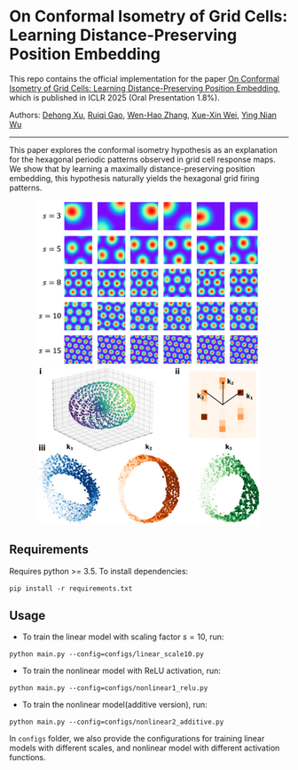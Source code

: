 # On Conformal Isometry of Grid Cells: Learning Distance-Preserving Position Embedding
This repo contains the official implementation for the paper [On Conformal Isometry of Grid Cells: Learning Distance-Preserving Position Embedding](https://arxiv.org/abs/2405.16865), which is published in ICLR 2025 (Oral Presentation 1.8%). 

Authors: [Dehong Xu](https://dehongxu.github.io/), [Ruiqi Gao](https://ruiqigao.github.io/), [Wen-Hao Zhang](https://profiles.utsouthwestern.edu/profile/210799/wenhao-zhang.html), [Xue-Xin Wei](https://sites.google.com/view/xxweineuraltheory/research), [Ying Nian Wu](http://www.stat.ucla.edu/~ywu/research.html)

--------------------

This paper explores the conformal isometry hypothesis as an explanation for the hexagonal periodic patterns observed in grid cell response maps. We show that by learning a maximally distance-preserving position embedding, this hypothesis naturally yields the hexagonal grid firing patterns.
<div align="center">
  <img src="assets/linear_scales.png" alt="drawing" width="400"/>
  <img src="assets/linear_torus.png" alt="drawing" width="400"/>
</div>

## Requirements
Requires python >= 3.5. To install dependencies:
```angular2
pip install -r requirements.txt
```

## Usage
- To train the linear model with scaling factor $s=10$, run:

```angular2
python main.py --config=configs/linear_scale10.py
```

- To train the nonlinear model with ReLU activation, run:

```angular2
python main.py --config=configs/nonlinear1_relu.py
```

- To train the nonlinear model(additive version), run:

```angular2
python main.py --config=configs/nonlinear2_additive.py
```
In `configs` folder, we also provide the configurations for training linear models with different scales, and nonlinear model with different activation functions. 


